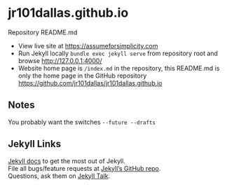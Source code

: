 # jr101dallas.github.io
Repository README.md
* View live site at https://assumeforsimplicity.com  
* Run Jekyll locally ```bundle exec jekyll serve``` from repository root and browse http://127.0.0.1:4000/  
* Website home page is ```/index.md``` in the repository, this README.md is only the home page in the GitHub repository https://github.com/jr101dallas/jr101dallas.github.io

## Notes
You probably want the switches ```--future --drafts```

## Jekyll Links
[Jekyll docs][jekyll-docs] to get the most out of Jekyll.  
File all bugs/feature requests at [Jekyll’s GitHub repo][jekyll-gh].  
Questions, ask them on [Jekyll Talk][jekyll-talk].  

[jekyll-docs]: https://jekyllrb.com/docs/home
[jekyll-gh]:   https://github.com/jekyll/jekyll
[jekyll-talk]: https://talk.jekyllrb.com/